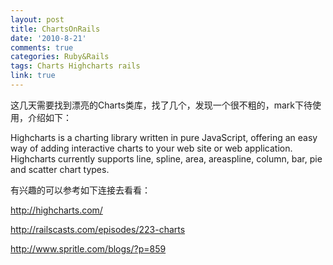 ```yaml
---
layout: post
title: ChartsOnRails
date: '2010-8-21'
comments: true
categories: Ruby&Rails
tags: Charts Highcharts rails
link: true
---
```

这几天需要找到漂亮的Charts类库，找了几个，发现一个很不粗的，mark下待使用，介绍如下：

Highcharts is a charting library written in pure JavaScript, offering an easy way of adding interactive charts to your web site or web application. Highcharts currently supports line, spline, area, areaspline, column, bar, pie and scatter chart types.

有兴趣的可以参考如下连接去看看：

http://highcharts.com/

http://railscasts.com/episodes/223-charts

http://www.spritle.com/blogs/?p=859
